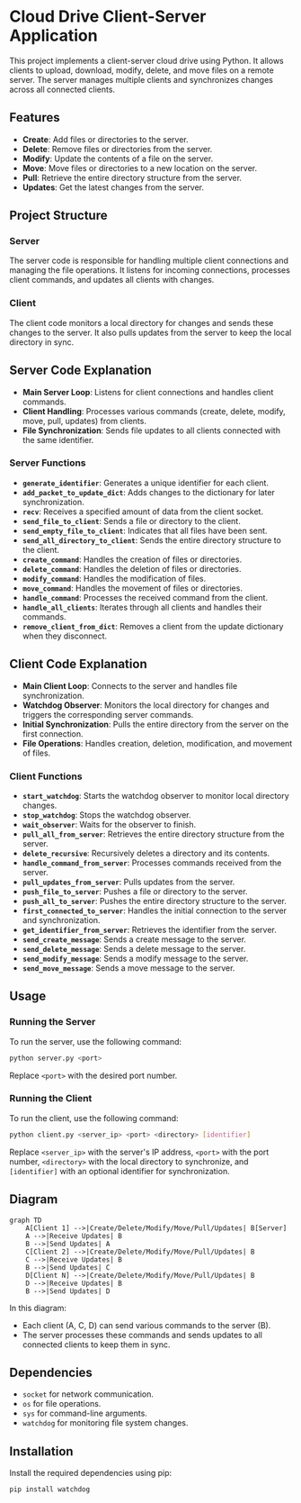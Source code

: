 # Cloud Drive Client-Server Application

This project implements a client-server cloud drive using Python. It allows clients to upload, download, modify, delete, and move files on a remote server. 
The server manages multiple clients and synchronizes changes across all connected clients.

## Features
- **Create**: Add files or directories to the server.
- **Delete**: Remove files or directories from the server.
- **Modify**: Update the contents of a file on the server.
- **Move**: Move files or directories to a new location on the server.
- **Pull**: Retrieve the entire directory structure from the server.
- **Updates**: Get the latest changes from the server.

## Project Structure

### Server

The server code is responsible for handling multiple client connections and managing the file operations. It listens for incoming connections, processes client commands, and updates all clients with changes.

### Client

The client code monitors a local directory for changes and sends these changes to the server. It also pulls updates from the server to keep the local directory in sync.

## Server Code Explanation

- **Main Server Loop**: Listens for client connections and handles client commands.
- **Client Handling**: Processes various commands (create, delete, modify, move, pull, updates) from clients.
- **File Synchronization**: Sends file updates to all clients connected with the same identifier.

### Server Functions

- **`generate_identifier`**: Generates a unique identifier for each client.
- **`add_packet_to_update_dict`**: Adds changes to the dictionary for later synchronization.
- **`recv`**: Receives a specified amount of data from the client socket.
- **`send_file_to_client`**: Sends a file or directory to the client.
- **`send_empty_file_to_client`**: Indicates that all files have been sent.
- **`send_all_directory_to_client`**: Sends the entire directory structure to the client.
- **`create_command`**: Handles the creation of files or directories.
- **`delete_command`**: Handles the deletion of files or directories.
- **`modify_command`**: Handles the modification of files.
- **`move_command`**: Handles the movement of files or directories.
- **`handle_command`**: Processes the received command from the client.
- **`handle_all_clients`**: Iterates through all clients and handles their commands.
- **`remove_client_from_dict`**: Removes a client from the update dictionary when they disconnect.

## Client Code Explanation

- **Main Client Loop**: Connects to the server and handles file synchronization.
- **Watchdog Observer**: Monitors the local directory for changes and triggers the corresponding server commands.
- **Initial Synchronization**: Pulls the entire directory from the server on the first connection.
- **File Operations**: Handles creation, deletion, modification, and movement of files.

### Client Functions

- **`start_watchdog`**: Starts the watchdog observer to monitor local directory changes.
- **`stop_watchdog`**: Stops the watchdog observer.
- **`wait_observer`**: Waits for the observer to finish.
- **`pull_all_from_server`**: Retrieves the entire directory structure from the server.
- **`delete_recursive`**: Recursively deletes a directory and its contents.
- **`handle_command_from_server`**: Processes commands received from the server.
- **`pull_updates_from_server`**: Pulls updates from the server.
- **`push_file_to_server`**: Pushes a file or directory to the server.
- **`push_all_to_server`**: Pushes the entire directory structure to the server.
- **`first_connected_to_server`**: Handles the initial connection to the server and synchronization.
- **`get_identifier_from_server`**: Retrieves the identifier from the server.
- **`send_create_message`**: Sends a create message to the server.
- **`send_delete_message`**: Sends a delete message to the server.
- **`send_modify_message`**: Sends a modify message to the server.
- **`send_move_message`**: Sends a move message to the server.

## Usage

### Running the Server

To run the server, use the following command:
```bash
python server.py <port>
```
Replace `<port>` with the desired port number.

### Running the Client

To run the client, use the following command:
```bash
python client.py <server_ip> <port> <directory> [identifier]
```
Replace `<server_ip>` with the server's IP address, `<port>` with the port number, `<directory>` with the local directory to synchronize, and `[identifier]` with an optional identifier for synchronization.

## Diagram

```mermaid
graph TD
    A[Client 1] -->|Create/Delete/Modify/Move/Pull/Updates| B[Server]
    A -->|Receive Updates| B
    B -->|Send Updates| A
    C[Client 2] -->|Create/Delete/Modify/Move/Pull/Updates| B
    C -->|Receive Updates| B
    B -->|Send Updates| C
    D[Client N] -->|Create/Delete/Modify/Move/Pull/Updates| B
    D -->|Receive Updates| B
    B -->|Send Updates| D
```

In this diagram:
- Each client (A, C, D) can send various commands to the server (B).
- The server processes these commands and sends updates to all connected clients to keep them in sync.

## Dependencies

- `socket` for network communication.
- `os` for file operations.
- `sys` for command-line arguments.
- `watchdog` for monitoring file system changes.

## Installation

Install the required dependencies using pip:
```bash
pip install watchdog
```

